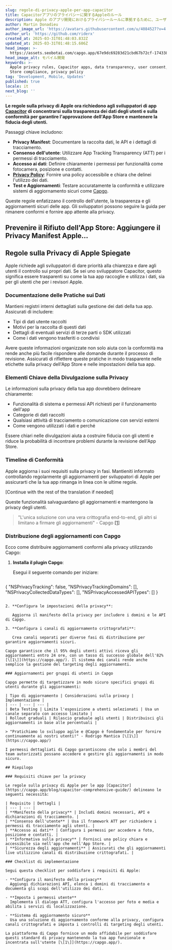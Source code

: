 ```yaml
---
slug: regole-di-privacy-apple-per-app-capacitor
title: Capacitorアプリのプライバシーに関するAppleのルール
description: Apple のアプリ開発におけるプライバシールールに準拠するために、ユーザーの同意、データの透明性、セキュアなアップデートの実装方法を学びましょう。
author: Martin Donadieu
author_image_url: 'https://avatars.githubusercontent.com/u/4084527?v=4'
author_url: 'https://github.com/riderx'
created_at: 2025-03-31T01:48:03.832Z
updated_at: 2025-03-31T01:48:15.606Z
head_image: >-
  https://assets.seobotai.com/capgo.app/67e9dc69283d21cbd67b72cf-1743385695606.jpg
head_image_alt: モバイル開発
keywords: >-
  Apple privacy rules, Capacitor apps, data transparency, user consent, App
  Store compliance, privacy policy
tag: 'Development, Mobile, Updates'
published: true
locale: it
next_blog: ''
---
```

**Le regole sulla privacy di Apple ora richiedono agli sviluppatori di app [Capacitor](https://capacitorjs.com/) di concentrarsi sulla trasparenza dei dati degli utenti e sulla conformità per garantire l'approvazione dell'App Store e mantenere la fiducia degli utenti.**

Passaggi chiave includono:

-   **Privacy Manifest**: Documentare la raccolta dati, le API e i dettagli di tracciamento.
-   **Consenso dell'utente**: Utilizzare App Tracking Transparency (ATT) per i permessi di tracciamento.
-   **Accesso ai dati**: Definire chiaramente i permessi per funzionalità come fotocamera, posizione e contatti.
-   **[Privacy Policy](https://capgo.app/dp/)**: Fornire una policy accessibile e chiara che delinei l'utilizzo dei dati.
-   **Test e Aggiornamenti**: Testare accuratamente la conformità e utilizzare sistemi di aggiornamento sicuri come [Capgo](https://capgo.app/).

Queste regole enfatizzano il controllo dell'utente, la trasparenza e gli aggiornamenti sicuri delle app. Gli sviluppatori possono seguire la guida per rimanere conformi e fornire app attente alla privacy.

## Prevenire il Rifiuto dell'App Store: Aggiungere il Privacy Manifest Apple...

<Steps>

## Regole sulla Privacy di Apple Spiegate

Apple richiede agli sviluppatori di dare priorità alla chiarezza e dare agli utenti il controllo sui propri dati. Se sei uno sviluppatore Capacitor, questo significa essere trasparenti su come la tua app raccoglie e utilizza i dati, sia per gli utenti che per i revisori Apple.

### Documentazione delle Pratiche sui Dati

Mantieni registri interni dettagliati sulla gestione dei dati della tua app. Assicurati di includere:

-   Tipi di dati utente raccolti
-   Motivi per la raccolta di questi dati
-   Dettagli di eventuali servizi di terze parti o SDK utilizzati
-   Come i dati vengono trasferiti o condivisi

Avere queste informazioni organizzate non solo aiuta con la conformità ma rende anche più facile rispondere alle domande durante il processo di revisione. Assicurati di riflettere queste pratiche in modo trasparente nelle etichette sulla privacy dell'App Store e nelle impostazioni della tua app.

### Elementi Chiave della Divulgazione sulla Privacy

Le informazioni sulla privacy della tua app dovrebbero delineare chiaramente:

-   Funzionalità di sistema e permessi API richiesti per il funzionamento dell'app
-   Categorie di dati raccolti
-   Qualsiasi attività di tracciamento o comunicazione con servizi esterni
-   Come vengono utilizzati i dati e perché

Essere chiari nelle divulgazioni aiuta a costruire fiducia con gli utenti e riduce la probabilità di incontrare problemi durante la revisione dell'App Store.

### Timeline di Conformità

Apple aggiorna i suoi requisiti sulla privacy in fasi. Mantieniti informato controllando regolarmente gli aggiornamenti per sviluppatori di Apple per assicurarti che la tua app rimanga in linea con le ultime regole.

[Continue with the rest of the translation if needed]

Queste funzionalità salvaguardano gli aggiornamenti e mantengono la privacy degli utenti.

> "L'unica soluzione con una vera crittografia end-to-end, gli altri si limitano a firmare gli aggiornamenti" - Capgo [\[1\]](https://capgo.app/)

### Distribuzione degli aggiornamenti con Capgo

Ecco come distribuire aggiornamenti conformi alla privacy utilizzando Capgo:

1. **Installa il plugin Capgo**:

   Esegui il seguente comando per iniziare:

   ```json
{
    "NSPrivacyTracking": false,
    "NSPrivacyTrackingDomains": [],
    "NSPrivacyCollectedDataTypes": [],
    "NSPrivacyAccessedAPITypes": []
}
```

2. **Configura le impostazioni della privacy**:

   Aggiorna il manifesto della privacy per includere i domini e le API di Capgo.

3. **Configura i canali di aggiornamento crittografati**:

   Crea canali separati per diverse fasi di distribuzione per garantire aggiornamenti sicuri.

Capgo garantisce che il 95% degli utenti attivi riceva gli aggiornamenti entro 24 ore, con un tasso di successo globale dell'82% [\[1\]](https://capgo.app/). Il sistema dei canali rende anche semplice la gestione del targeting degli aggiornamenti.

### Aggiornamenti per gruppi di utenti in Capgo

Capgo permette di targetizzare in modo sicuro specifici gruppi di utenti durante gli aggiornamenti:

| Tipo di aggiornamento | Considerazioni sulla privacy | Implementazione |
| --- | --- | --- |
| Beta Testing | Limita l'esposizione a utenti selezionati | Usa un canale separato con accesso limitato |
| Rollout graduali | Rilascio graduale agli utenti | Distribuisci gli aggiornamenti in base alle percentuali |

> "Pratichiamo lo sviluppo agile e @Capgo è fondamentale per fornire continuamente ai nostri utenti!" - Rodrigo Mantica [\[1\]](https://capgo.app/)

I permessi dettagliati di Capgo garantiscono che solo i membri del team autorizzati possano accedere e gestire gli aggiornamenti in modo sicuro.

## Riepilogo

### Requisiti chiave per la privacy

Le regole sulla privacy di Apple per le app [Capacitor](https://capgo.app/blog/capacitor-comprehensive-guide/) delineano le seguenti necessità:

| Requisito | Dettagli |
| --- | --- |
| **Manifesto della privacy** | Includi domini necessari, API e dichiarazioni di tracciamento. |
| **Consenso dell'utente** | Usa il framework ATT per richiedere i permessi di tracciamento agli utenti. |
| **Accesso ai dati** | Configura i permessi per accedere a foto, posizione e contatti. |
| **Informativa sulla privacy** | Fornisci una policy chiara e accessibile sia nell'app che nell'App Store. |
| **Sicurezza degli aggiornamenti** | Assicurati che gli aggiornamenti live utilizzino canali di distribuzione crittografati. |

### Checklist di implementazione

Segui questa checklist per soddisfare i requisiti di Apple:

- **Configura il manifesto della privacy**
  Aggiungi dichiarazioni API, elenca i domini di tracciamento e documenta gli scopi dell'utilizzo dei dati.

- **Imposta i permessi utente**
  Implementa il dialogo ATT, configura l'accesso per foto e media e abilita i servizi di localizzazione.

- **Sistema di aggiornamento sicuro**
  Usa una soluzione di aggiornamento conforme alla privacy, configura canali crittografati e imposta i controlli di targeting degli utenti.

La piattaforma di Capgo fornisce un modo affidabile per soddisfare questi standard di privacy mantenendo la tua app funzionale e incentrata sull'utente [\[1\]](https://capgo.app/).
